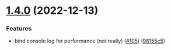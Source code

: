 # [1.4.0](https://github.com/JoshuaKGoldberg/template-typescript-package/compare/v1.3.0...v1.4.0) (2022-12-13)

### Features

- bind console log for performance (not really) ([#105](https://github.com/JoshuaKGoldberg/template-typescript-package/issues/105)) ([98155c5](https://github.com/JoshuaKGoldberg/template-typescript-package/commit/98155c5fdb301c78bc9a04a5933b4843fb186692))
